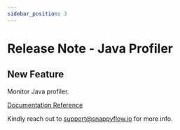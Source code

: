 ```yaml
---
sidebar_position: 3 
---
```

# Release Note - Java Profiler

## New Feature

Monitor Java profiler.

[Documentation Reference](/docs/sidebar-sf-selfhosted-turbo/Integrations/java/java_profiler_cpu)

Kindly reach out to [support@snappyflow.io](mailto:support@snappyflow.io) for more info.



